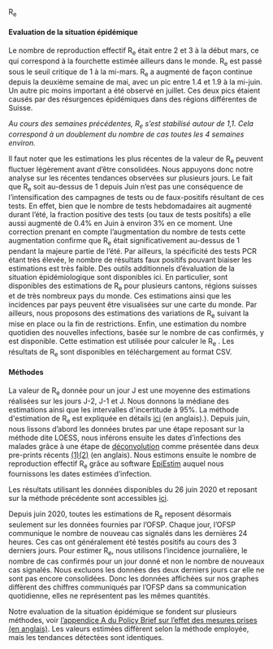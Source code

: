 R<sub>e</sub><h4>Evaluation de la situation épidémique</h4>

Le nombre de reproduction effectif R<sub>e</sub> était entre 2 et 3 à la début mars, ce qui correspond à la fourchette estimée ailleurs dans le monde. R<sub>e</sub> est passé sous le seuil critique de 1 à la mi-mars. R<sub>e</sub> a augmenté de façon continue depuis la deuxième semaine de mai, avec un pic entre 1.4 et 1.9 à la mi-juin. Un autre pic moins important a été observé en juillet. Ces deux pics étaient causés par des résurgences épidémiques dans des régions différentes de Suisse.

*Au cours des semaines précédentes, R<sub>e</sub> s’est stabilisé autour de 1,1. Cela correspond à un doublement du nombre de cas toutes les 4 semaines environ.*

Il faut noter que les estimations les plus récentes de la valeur de R<sub>e</sub> peuvent fluctuer légèrement avant d’être consolidées. Nous appuyons donc notre analyse sur les récentes tendances observées sur plusieurs jours.
Le fait que R<sub>e</sub> soit au-dessus de 1 depuis Juin n’est pas une conséquence de l’intensification des campagnes de tests ou de faux-positifs résultant de ces tests. En effet, bien que le nombre de tests hebdomadaires ait augmenté durant l’été, la fraction positive des tests (ou taux de tests positifs) a elle aussi augmenté de 0.4% en Juin à environ 3% en ce moment. Une correction prenant en compte l’augmentation du nombre de tests cette augmentation confirme que R<sub>e</sub> était significativement au-dessus de 1 pendant la majeure partie de l’été. Par ailleurs, la spécificité des tests PCR étant très élevée, le nombre de résultats faux positifs pouvant biaiser les estimations est très faible.
Des outils additionnels d’évaluation de la situation épidémiologique sont disponibles ici. En particulier, sont disponibles des estimations de R<sub>e</sub> pour plusieurs cantons, régions suisses et de très nombreux pays du monde. Ces estimations ainsi que les incidences par pays peuvent être visualisées sur une carte du monde. Par ailleurs, nous proposons des estimations des variations de R<sub>e</sub> suivant la mise en place ou la fin de restrictions. Enfin, une estimation du nombre quotidien des nouvelles infections, basée sur le nombre de cas confirmés, y est disponible. Cette estimation est utilisée pour calculer le R<sub>e</sub> . Les résultats de R<sub>e</sub> sont disponibles en téléchargement au format CSV.



<h4>Méthodes</h4>

La valeur de R<sub>e</sub> donnée pour un jour J est une moyenne des estimations réalisées sur les jours J-2, J-1 et J. Nous donnons la médiane des estimations ainsi que les intervalles d'incertitude à 95%. La méthode d'estimation de R<sub>e</sub> est expliquée en détails [ici](https://ibz-shiny.ethz.ch/covid-19-re/methods.pdf) (en anglais).). Depuis juin, nous lissons d’abord les données brutes par une étape reposant sur la méthode dite LOESS, nous inférons ensuite les dates d’infections des malades grâce à une étape de [déconvolution](https://www.pnas.org/content/106/51/21825) comme présentée dans deux pre-prints récents [(1)](https://www.medrxiv.org/content/10.1101/2020.06.18.20134858v2)[(2)](https://www.medrxiv.org/content/10.1101/2020.05.12.20099366v1) (en anglais).  Nous estimons ensuite le nombre de reproduction effectif R<sub>e</sub> grâce au software [EpiEstim](https://cran.r-project.org/web/packages/EpiEstim/index.html) auquel nous fournissons les dates estimées d’infection.

Les résultats utilisant les données disponibles du 26 juin 2020 et reposant sur la méthode précédente sont accessibles [ici](https://smw.ch/article/doi/smw.2020.20271).

Depuis juin 2020, toutes les estimations de R<sub>e</sub> reposent désormais seulement sur les données fournies par l’OFSP. Chaque jour, l’OFSP communique le nombre de nouveau cas signalés dans les dernières 24 heures. Ces cas ont généralement été testés positifs au cours des 3 derniers jours. Pour estimer R<sub>e</sub>, nous utilisons l’incidence journalière, le nombre de cas confirmés pour un jour donné et non le nombre de nouveaux cas signalés. Nous excluons les données des deux derniers jours car elle ne sont pas encore consolidées. Donc les données affichées sur nos graphes diffèrent des chiffres communiqués par l’OFSP dans sa communication quotidienne, elles ne représentent pas les mêmes quantités.


Notre evaluation de la situation épidémique se fondent sur plusieurs méthodes, voir [l’appendice A du Policy Brief sur l’effet des mesures prises (en anglais)](https://ncs-tf.ch/de/policy-briefs/effect-of-measures-21-april-20-en/download). Les valeurs estimées diffèrent selon la méthode employée, mais les tendances détectées sont identiques.
